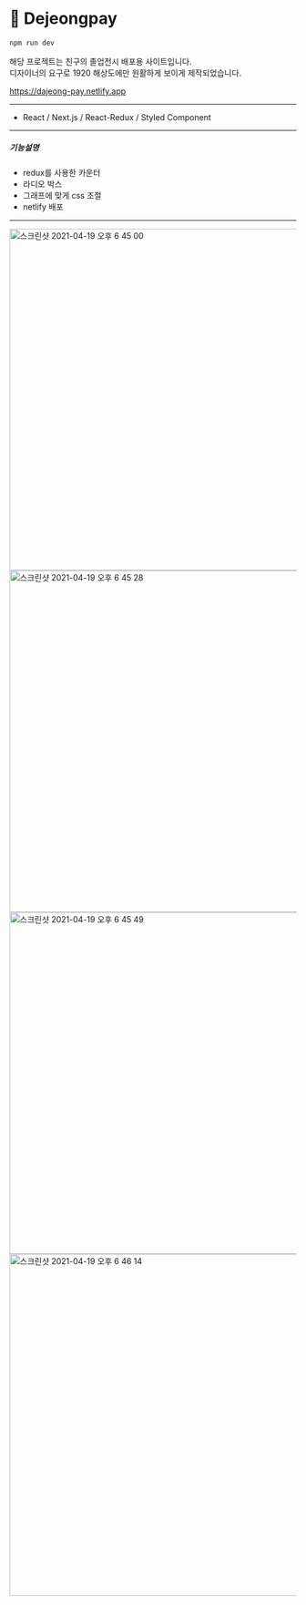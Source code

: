 # :sparkler: Dejeongpay   

```sh
npm run dev
```

해당 프로젝트는 친구의 졸업전시 배포용 사이트입니다.   
디자이너의 요구로 1920 해상도에만 원활하게 보이게 제작되었습니다.   

https://dajeong-pay.netlify.app


***

- React / Next.js / React-Redux / Styled Component

***

##### 기능설명

- redux를 사용한 카운터
- 라디오 박스
- 그래프에 맞게 css 조절
- netlify 배포

***

<img width="600" alt="스크린샷 2021-04-19 오후 6 45 00" src="https://user-images.githubusercontent.com/19643216/115218417-7f8faa80-a141-11eb-975c-b85963578639.png">
 
<img width="600" alt="스크린샷 2021-04-19 오후 6 45 28" src="https://user-images.githubusercontent.com/19643216/115218432-83bbc800-a141-11eb-934f-e2dbeeee7a6f.png">
 
<img width="600" alt="스크린샷 2021-04-19 오후 6 45 49" src="https://user-images.githubusercontent.com/19643216/115218442-86b6b880-a141-11eb-8fe3-bea03cd53231.png">
 
<img width="600" alt="스크린샷 2021-04-19 오후 6 46 14" src="https://user-images.githubusercontent.com/19643216/115218456-89b1a900-a141-11eb-813f-aec766dd0f82.png">
